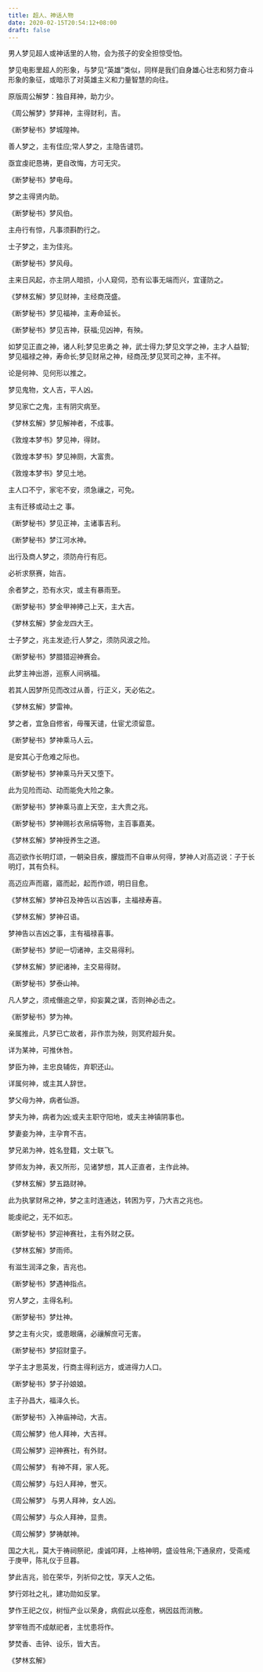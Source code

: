 ```yaml
---
title: 超人、神话人物
date: 2020-02-15T20:54:12+08:00
draft: false
---
```


男人梦见超人或神话里的人物，会为孩子的安全担惊受怕。

梦见电影里超人的形象，与梦见“英雄”类似，同样是我们自身雄心壮志和努力奋斗形象的象征，或暗示了对英雄主义和力量智慧的向往。

原版周公解梦：独自拜神，助力少。

《周公解梦》梦拜神，主得财利，吉。

《断梦秘书》梦城隍神。

善人梦之，主有佳应;常人梦之，主隐告谴罚。

亟宜虔祀恳祷，更自改悔，方可无灾。

《断梦秘书》梦电母。

梦之主得贤内助。

《断梦秘书》梦风伯。

主舟行有惊，凡事须斟酌行之。

士子梦之，主为佳兆。

《断梦秘书》梦风母。

主来日风起，亦主阴人暗损，小人窥伺，恐有讼事无端而兴，宜谨防之。

《梦林玄解》梦见财神，主经商茂盛。

《断梦秘书》梦见福神，主寿命延长。

《断梦秘书》梦见吉神，获福;见凶神，有殃。

如梦见正直之神，诸人利;梦见忠勇之 神，武士得力;梦见文学之神，主才人益智;梦见福禄之神，寿命长;梦见财帛之神，经商茂;梦见冥司之神，主不祥。

论是何神、见何形以推之。

梦见鬼物，文人吉，平人凶。

梦见家亡之鬼，主有阴灾病至。

《梦林玄解》梦见解神者，不成事。

《敦煌本梦书》梦见神，得财。

《敦煌本梦书》梦见神厕，大富贵。

《敦煌本梦书》梦见土地。

主人口不宁，家宅不安，须急禳之，可免。

主有迁移或动土之 事。

《断梦秘书》梦见正神，主诸事吉利。

《断梦秘书》梦江河水神。

出行及商人梦之，须防舟行有厄。

必祈求祭赛，始吉。

余者梦之，恐有水灾，或主有暴雨至。

《断梦秘书》梦金甲神捧己上天，主大吉。

《梦林玄解》梦金龙四大王。

士子梦之，兆主发迹;行人梦之，须防风波之险。

《断梦秘书》梦腊猎迎神赛会。

此梦主神出游，巡察人间祸福。

若其人因梦所见而改过从善，行正义，天必佑之。

《梦林玄解》梦雷神。

梦之者，宜急自修省，毋罹天谴，仕宦尤须留意。

《断梦秘书》梦神乘马人云。

是安其心于危难之际也。

《断梦秘书》梦神乘马升天又堕下。

此为见险而动、动而能免大险之象。

《断梦秘书》梦神乘马直上天空，主大贵之兆。

《断梦秘书》梦神赐衫衣帛绢等物，主百事嘉美。

《梦林玄解》梦神授养生之道。

高迈欲作长明灯颂，一朝染目疾，朦胧而不自审从何得，梦神人对高迈说：子于长明灯，其有负科。

高迈应声而寤，寤而起，起而作颂，明日目愈。

《梦林玄解》梦神召及神告以吉凶事，主福禄寿喜。

《梦林玄解》梦神召语。

梦神告以吉凶之事，主有福禄喜事。

《断梦秘书》梦祀一切诸神，主交易得利。

《梦林玄解》梦祀诸神，主交易得财。

《断梦秘书》梦泰山神。

凡人梦之，须戒僭逾之举，抑妄冀之谋，否则神必击之。

《断梦秘书》梦为神。

亲属推此，凡梦已亡故者，非作祟为殃，则冥府超升矣。

详为某神，可推休咎。

梦臣为神，主忠良辅佐，弃职还山。

详属何神，或主其人辞世。

梦父母为神，病者仙游。

梦夫为神，病者为凶;或夫主职守阳地，或夫主神镇阴事也。

梦妻妾为神，主孕育不吉。

梦兄弟为神，姓名登籍，文士联飞。

梦师友为神，表又所形，见诸梦想，其人正直者，主作此神。

《梦林玄解》梦五路财神。

此为执掌财帛之神，梦之主时连通达，转困为亨，乃大吉之兆也。

能虔祀之，无不如志。

《断梦秘书》梦迎神赛社，主有外财之获。

《梦林玄解》梦雨师。

有滋生润泽之象，吉兆也。

《断梦秘书》梦遇神指点。

穷人梦之，主得名利。

《断梦秘书》梦灶神。

梦之主有火灾，或患眼痛，必禳解庶可无害。

《断梦秘书》梦招财童子。

学子主才思英发，行商主得利远方，或进得力人口。

《断梦秘书》梦子孙娘娘。

主子孙昌大，福泽久长。

《断梦秘书》入神庙神动，大吉。

《周公解梦》他人拜神，大吉祥。

《周公解梦》迎神赛社，有外财。

《周公解梦》 有神不拜，家人死。

《周公解梦》与妇人拜神，誉灭。

《周公解梦》 与男人拜神，女人凶。

《周公解梦》与众人拜神，显贵。

《周公解梦》梦祷献神。

国之大礼，莫大于祷祠祭祀，虔诚叩拜，上格神明，盛设牲帛;下通泉府，受斋戒于庚甲，陈礼仪于旦暮。

梦此吉兆，验在荣华，列祈仰之忱，享天人之佑。

梦行郊社之礼，建功勋如反掌。

梦作王祀之仪，树恒产业以荣身，病假此以痊愈，祸因兹而消散。

梦宰牲而不成献祀者，主忧患将作。

梦焚香、击钟、设乐，皆大吉。

《梦林玄解》